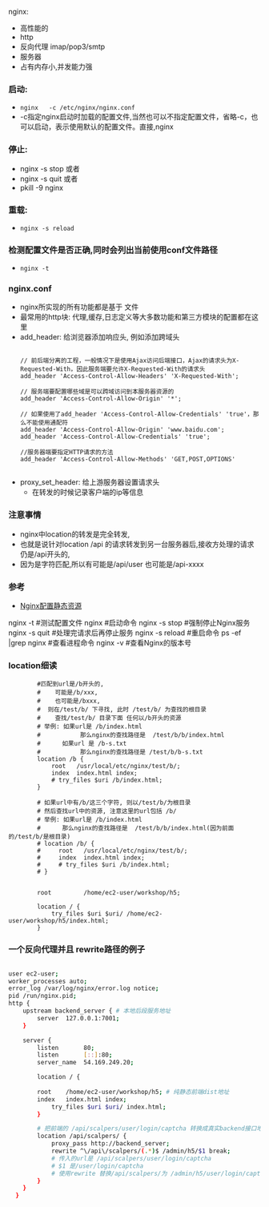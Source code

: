 nginx:
  - 高性能的
  - http
  - 反向代理 imap/pop3/smtp
  - 服务器
  - 占有内存小,并发能力强

  

### 启动:
  - `nginx   -c /etc/nginx/nginx.conf  `
  - -c指定nginx启动时加载的配置文件,当然也可以不指定配置文件，省略-c，也可以启动，表示使用默认的配置文件。直接,nginx

### 停止:
  - nginx -s stop 或者
  - nginx -s quit 或者
  - pkill -9 nginx

### 重载:
  - `nginx -s reload`

### 检测配置文件是否正确,同时会列出当前使用conf文件路径
  - `nginx -t`

### nginx.conf
  - nginx所实现的所有功能都是基于 文件
  - 最常用的http块: 代理,缓存,日志定义等大多数功能和第三方模块的配置都在这里
  - add_header: 给浏览器添加响应头, 例如添加跨域头
    ```

    // 前后端分离的工程，一般情况下是使用Ajax访问后端接口，Ajax的请求头为X-Requested-With，因此服务端要允许X-Requested-With的请求头
    add_header 'Access-Control-Allow-Headers' 'X-Requested-With';

    // 服务端要配置哪些域是可以跨域访问到本服务器资源的
    add_header 'Access-Control-Allow-Origin' '*';

    // 如果使用了add_header 'Access-Control-Allow-Credentials' 'true'，那么不能使用通配符
    add_header 'Access-Control-Allow-Origin' 'www.baidu.com';
    add_header 'Access-Control-Allow-Credentials' 'true';

    //服务器端要指定HTTP请求的方法
    add_header 'Access-Control-Allow-Methods' 'GET,POST,OPTIONS'


    ``` 
  - proxy_set_header: 给上游服务器设置请求头
    - 在转发的时候记录客户端的ip等信息


### 注意事情
  - nginx中location的转发是完全转发,
  - 也就是说针对location /api 的请求转发到另一台服务器后,接收方处理的请求仍是/api开头的,
  - 因为是字符匹配,所以有可能是/api/user 也可能是/api-xxxx


### 参考
  - [Nginx配置静态资源](https://www.cnblogs.com/weiyinfu/p/10387282.html)



nginx -t           #测试配置文件
nginx              #启动命令
nginx -s stop      #强制停止Nginx服务
nginx -s quit      #处理完请求后再停止服务
nginx -s reload    #重启命令
ps -ef |grep nginx #查看进程命令
nginx -v           #查看Nginx的版本号



### location细读
```
        #匹配到url是/b开头的,
        #    可能是/b/xxx, 
        #    也可能是/bxxx,
        #  则在/test/b/ 下寻找, 此时 /test/b/ 为查找的根目录
        #    查找/test/b/ 目录下面 任何以/b开头的资源
        # 举例: 如果url是 /b/index.html
        #           那么nginx的查找路径是  /test/b/b/index.html
        #      如果url 是 /b-s.txt
        #           那么nginx的查找路径是 /test/b/b-s.txt 
        location /b { 
            root   /usr/local/etc/nginx/test/b/;
            index  index.html index;
            # try_files $uri /b/index.html;
        }

        # 如果url中有/b/这三个字符, 则以/test/b/为根目录
        # 然后查找url中的资源, 注意这里的url包括 /b/
        # 举例: 如果url是 /b/index.html
        #      那么nginx的查找路径是  /test/b/b/index.html(因为前面的/test/b/是根目录)
        # location /b/ { 
        #     root   /usr/local/etc/nginx/test/b/;
        #     index  index.html index;
        #     # try_files $uri /b/index.html;
        # }


        root         /home/ec2-user/workshop/h5;

        location / {
            try_files $uri $uri/ /home/ec2-user/workshop/h5/index.html;
        }

```

### 一个反向代理并且 rewrite路径的例子
```bash

user ec2-user;
worker_processes auto;
error_log /var/log/nginx/error.log notice;
pid /run/nginx.pid;
http {
    upstream backend_server { # 本地后段服务地址
	    server	127.0.0.1:7001;
    }

    server {
        listen       80;
        listen       [::]:80;
        server_name  54.169.249.20;

        location / {
    
        root    /home/ec2-user/workshop/h5; # 纯静态前端dist地址
        index	index.html index;
            try_files $uri $uri/ index.html;
        }

        # 把前端的 /api/scalpers/user/login/captcha 转换成真实backend接口地址 /admin/h5/user/login/captcha
        location /api/scalpers/ {
            proxy_pass http://backend_server;		
            rewrite ^\/api\/scalpers/(.*)$ /admin/h5/$1 break;
            # 传入的url是 /api/scalpers/user/login/captcha
            # $1 是/user/login/captcha
            # 使用rewrite 替换/api/scalpers/为 /admin/h5/user/login/captcha
        }
    }
  }

```


